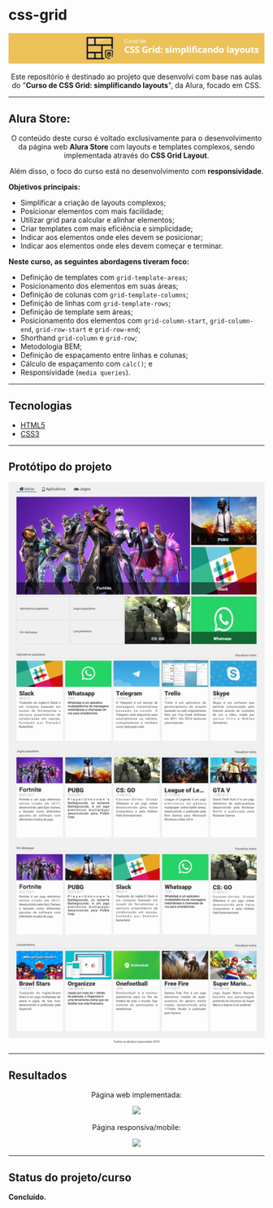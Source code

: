 # css-grid

<p align="center">
  <a href="https://cursos.alura.com.br/course/css-grid-layout">
    <img src="assets/img/logo-curso.png" alt="Curso de CSS Grid: simplificando layouts."/>
  </a>
</p>

<p align="center">Este repositório é destinado ao projeto que desenvolvi com base nas aulas do "<b>Curso de CSS Grid: simplificando layouts</b>", da Alura, focado em CSS. </p>

<hr>

## Alura Store:

<p align="center">O conteúdo deste curso é voltado exclusivamente para o desenvolvimento da página web <b> Alura Store </b> com layouts e templates complexos, sendo implementada através do <b>CSS Grid Layout</b>.</p>

<p align="center">Além disso, o foco do curso está no desenvolvimento com <b>responsividade</b>.</p>

**Objetivos principais:**

- Simplificar a criação de layouts complexos;
- Posicionar elementos com mais facilidade;
- Utilizar grid para calcular e alinhar elementos;
- Criar templates com mais eficiência e simplicidade;
- Indicar aos elementos onde eles devem se posicionar;
- Indicar aos elementos onde eles devem começar e terminar.

**Neste curso, as seguintes abordagens tiveram foco:**

- Definição de templates com `grid-template-areas`;
- Posicionamento dos elementos em suas áreas;
- Definição de colunas com `grid-template-columns`;
- Definição de linhas com `grid-template-rows`; 
- Definição de template sem áreas;
- Posicionamento dos elementos com `grid-column-start`, `grid-column-end`, `grid-row-start` e `grid-row-end`;
- Shorthand `grid-column` e `grid-row`;
- Metodologia BEM;
- Definição de espaçamento entre linhas e colunas;
- Cálculo de espaçamento com `calc()`; e
- Responsividade (`media queries`).

<hr>

## Tecnologias 

- [HTML5](https://html.com/)
- [CSS3](https://www.w3.org/Style/CSS/Overview.en.html)

<hr>

## Protótipo do projeto

<div align="center">
<img src="assets/img/prototipo.jpg" width="600px"/>
</div>

<hr>

## Resultados

<p align="center">Página web implementada:
<div align="center">
<img src="assets/img/versao-web.gif" width="600px"/>
</div>
</p>

<p align="center">Página responsiva/mobile:
<div align="center">
<img src="assets/img/versao-responsiva.gif" width="600px"/>
</div>
</p>

<hr>

## Status do projeto/curso

**Concluído.**